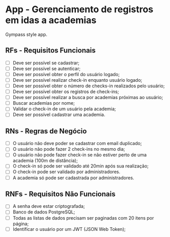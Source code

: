 # App - Gerenciamento de registros em idas a academias

Gympass style app.

## RFs - Requisitos Funcionais

- [ ] Deve ser possível se cadastrar;
- [ ] Deve ser possível se autenticar;
- [ ] Deve ser possível obter o perfil do usuário logado;
- [ ] Deve ser possível realizar check-in enquanto usuário logado;
- [ ] Deve ser possível obter o número de checks-in realizados pelo usuário;
- [ ] Deve ser possível obter os registros de check-ins;
- [ ] Deve ser possível realizar a busca por academias próximas ao usuário;
- [ ] Buscar academias por nome;
- [ ] Validar o check-in de um usuário pela academia;
- [ ] Deve ser possível cadastrar uma academia.

## RNs - Regras de Negócio

- [ ] O usuário não deve poder se cadastrar com email duplicado;
- [ ] O usuário não pode fazer 2 check-ins no mesmo dia;
- [ ] O usuário não pode fazer check-in se não estiver perto de uma academia (100m de distância);
- [ ] O check-in só pode ser validado até 20min após sua realização;
- [ ] O check-in pode ser validado por administradores.
- [ ] A academia só pode ser cadastrada por administradores.

## RNFs - Requisitos Não Funcionais

- [ ] A senha deve estar criptografada;
- [ ] Banco de dados PostgreSQL;
- [ ] Todas as listas de dados precisam ser paginadas com 20 itens por página;
- [ ] Identificar o usuário por um JWT (JSON Web Token);
